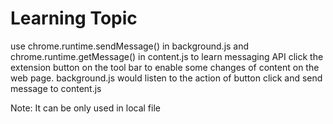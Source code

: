 # Learning Topic
use chrome.runtime.sendMessage() in background.js and chrome.runtime.getMessage() in content.js to learn messaging API
click the extension button on the tool bar to enable some changes of content on the web page. background.js would listen 
to the action of button click and send message to content.js

Note: It can be only used in local file
